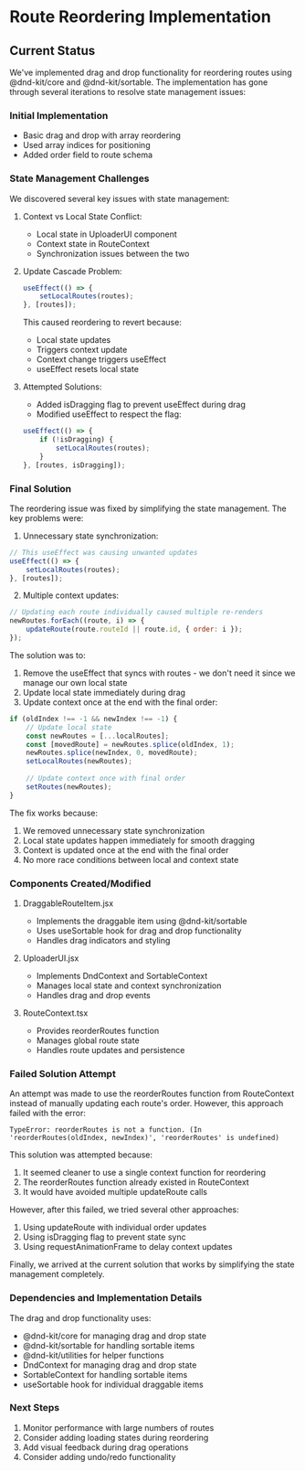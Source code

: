 # Route Reordering Implementation

## Current Status

We've implemented drag and drop functionality for reordering routes using @dnd-kit/core and @dnd-kit/sortable. The implementation has gone through several iterations to resolve state management issues:

### Initial Implementation
- Basic drag and drop with array reordering
- Used array indices for positioning
- Added order field to route schema

### State Management Challenges
We discovered several key issues with state management:

1. Context vs Local State Conflict:
   - Local state in UploaderUI component
   - Context state in RouteContext
   - Synchronization issues between the two

2. Update Cascade Problem:
   ```javascript
   useEffect(() => {
       setLocalRoutes(routes);
   }, [routes]);
   ```
   This caused reordering to revert because:
   - Local state updates
   - Triggers context update
   - Context change triggers useEffect
   - useEffect resets local state

3. Attempted Solutions:
   - Added isDragging flag to prevent useEffect during drag
   - Modified useEffect to respect the flag:
   ```javascript
   useEffect(() => {
       if (!isDragging) {
           setLocalRoutes(routes);
       }
   }, [routes, isDragging]);
   ```

### Final Solution
The reordering issue was fixed by simplifying the state management. The key problems were:

1. Unnecessary state synchronization:
```javascript
// This useEffect was causing unwanted updates
useEffect(() => {
    setLocalRoutes(routes);
}, [routes]);
```

2. Multiple context updates:
```javascript
// Updating each route individually caused multiple re-renders
newRoutes.forEach((route, i) => {
    updateRoute(route.routeId || route.id, { order: i });
});
```

The solution was to:
1. Remove the useEffect that syncs with routes - we don't need it since we manage our own local state
2. Update local state immediately during drag
3. Update context once at the end with the final order:

```javascript
if (oldIndex !== -1 && newIndex !== -1) {
    // Update local state
    const newRoutes = [...localRoutes];
    const [movedRoute] = newRoutes.splice(oldIndex, 1);
    newRoutes.splice(newIndex, 0, movedRoute);
    setLocalRoutes(newRoutes);
    
    // Update context once with final order
    setRoutes(newRoutes);
}
```

The fix works because:
1. We removed unnecessary state synchronization
2. Local state updates happen immediately for smooth dragging
3. Context is updated once at the end with the final order
4. No more race conditions between local and context state

### Components Created/Modified

1. DraggableRouteItem.jsx
   - Implements the draggable item using @dnd-kit/sortable
   - Uses useSortable hook for drag and drop functionality
   - Handles drag indicators and styling

2. UploaderUI.jsx
   - Implements DndContext and SortableContext
   - Manages local state and context synchronization
   - Handles drag and drop events

3. RouteContext.tsx
   - Provides reorderRoutes function
   - Manages global route state
   - Handles route updates and persistence

### Failed Solution Attempt
An attempt was made to use the reorderRoutes function from RouteContext instead of manually updating each route's order. However, this approach failed with the error:

```
TypeError: reorderRoutes is not a function. (In 'reorderRoutes(oldIndex, newIndex)', 'reorderRoutes' is undefined)
```

This solution was attempted because:
1. It seemed cleaner to use a single context function for reordering
2. The reorderRoutes function already existed in RouteContext
3. It would have avoided multiple updateRoute calls

However, after this failed, we tried several other approaches:
1. Using updateRoute with individual order updates
2. Using isDragging flag to prevent state sync
3. Using requestAnimationFrame to delay context updates

Finally, we arrived at the current solution that works by simplifying the state management completely.

### Dependencies and Implementation Details

The drag and drop functionality uses:
- @dnd-kit/core for managing drag and drop state
- @dnd-kit/sortable for handling sortable items
- @dnd-kit/utilities for helper functions
- DndContext for managing drag and drop state
- SortableContext for handling sortable items
- useSortable hook for individual draggable items

### Next Steps

1. Monitor performance with large numbers of routes
2. Consider adding loading states during reordering
3. Add visual feedback during drag operations
4. Consider adding undo/redo functionality
